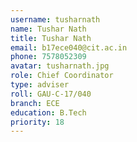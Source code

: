 ```yaml
---
username: tusharnath
name: Tushar Nath
title: Tushar Nath
email: b17ece040@cit.ac.in
phone: 7578052309
avatar: tusharnath.jpg
role: Chief Coordinator
type: adviser
roll: GAU-C-17/040
branch: ECE
education: B.Tech
priority: 18
---
```

